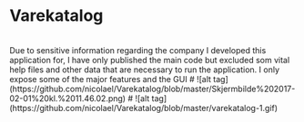 # Varekatalog
<br>
Due to sensitive information regarding the company I developed this application for, I have only published the main code but excluded som vital help files and other data that are necessary to run the application. I only expose some of the major features and the GUI
#
![alt tag](https://github.com/nicolael/Varekatalog/blob/master/Skjermbilde%202017-02-01%20kl.%2011.46.02.png)
#
![alt tag](https://github.com/nicolael/Varekatalog/blob/master/varekatalog-1.gif)

